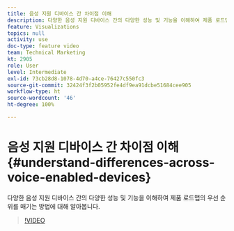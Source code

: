 ```yaml
---
title: 음성 지원 디바이스 간 차이점 이해
description: 다양한 음성 지원 디바이스 간의 다양한 성능 및 기능을 이해하여 제품 로드맵의 우선 순위를 매기는 방법에 대해 알아봅니다.
feature: Visualizations
topics: null
activity: use
doc-type: feature video
team: Technical Marketing
kt: 2905
role: User
level: Intermediate
exl-id: 73cb28d8-1078-4d70-a4ce-76427c550fc3
source-git-commit: 32424f3f2b05952fe4df9ea91dcbe51684cee905
workflow-type: ht
source-wordcount: '46'
ht-degree: 100%

---
```


# 음성 지원 디바이스 간 차이점 이해 {#understand-differences-across-voice-enabled-devices}

다양한 음성 지원 디바이스 간의 다양한 성능 및 기능을 이해하여 제품 로드맵의 우선 순위를 매기는 방법에 대해 알아봅니다.

>[!VIDEO](https://video.tv.adobe.com/v/27225/?quality=9)
